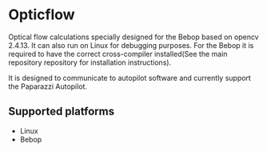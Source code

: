 # Opticflow
Optical flow calculations specially designed for the Bebop based on opencv 2.4.13. It can also run on Linux for debugging purposes. For the Bebop it is required to have the correct cross-compiler installed(See the main repository repository for installation instructions).

It is designed to communicate to autopilot software and currently support the Paparazzi Autopilot.

## Supported platforms
- Linux
- Bebop
